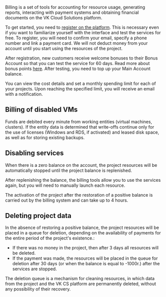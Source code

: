 Billing is a set of tools for accounting for resource usage, generating reports, interacting with payment systems and obtaining financial documents on the VK Cloud Solutions platform.

To get started, you need to [register on the platform](https://mcs.mail.ru/docs/additionals/start/get-started/registration ). This is necessary even if you want to familiarize yourself with the interface and test the services for free. To register, you will need to confirm your email, specify a phone number and link a payment card. We will not deduct money from your account until you start using the resources of the project.

After registration, new customers receive welcome bonuses to their Bonus Account so that you can test the service for 60 days. Read more about bonus points [here](https://mcs.mail.ru/docs/ru/additionals/billing/concepts/promotions ). After testing, you need to top up your Main Account balance.

You can view the cost details and set a monthly spending limit for each of your projects. Upon reaching the specified limit, you will receive an email with a notification.

## Billing of disabled VMs

Funds are debited every minute from working entities (virtual machines, clusters). If the entity data is determined that write-offs continue only for the use of licenses (Windows and RDS, if activated) and leased disk space, as well as for storing existing backups.

## Disabling services

When there is a zero balance on the account, the project resources will be automatically stopped until the project balance is replenished.

After replenishing the balance, the billing tools allow you to use the services again, but you will need to manually launch each resource.

<info>

The activation of the project after the restoration of a positive balance is carried out by the billing system and can take up to 4 hours.

</info>

## Deleting project data
In the absence of restoring a positive balance, the project resources will be placed in a queue for deletion, depending on the availability of payments for the entire period of the project's existence.:
- If there was no money in the project, then after 3 days all resources will be deleted.
- If the payment was made, the resources will be placed in the queue for deletion after 30 days (or when the balance is equal to -1000r.) after the services are stopped.

The deletion queue is a mechanism for cleaning resources, in which data from the project and the VK CS platform are permanently deleted, without any possibility of their recovery.

